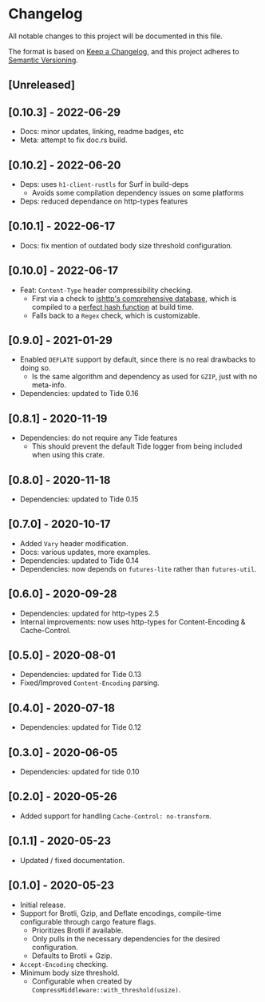 # Changelog

All notable changes to this project will be documented in this file.

The format is based on [Keep a Changelog](https://keepachangelog.com/en/1.0.0/),
and this project adheres to [Semantic Versioning](https://semver.org/spec/v2.0.0.html).

## [Unreleased]

## [0.10.3] - 2022-06-29

- Docs: minor updates, linking, readme badges, etc
- Meta: attempt to fix doc.rs build.

## [0.10.2] - 2022-06-20

- Deps: uses `h1-client-rustls` for Surf in build-deps
    - Avoids some compilation dependency issues on some platforms
- Deps: reduced dependance on http-types features

## [0.10.1] - 2022-06-17

- Docs: fix mention of outdated body size threshold configuration.

## [0.10.0] - 2022-06-17

- Feat: `Content-Type` header compressibility checking.
    - First via a check to [jshttp's comprehensive database](https://github.com/jshttp/mime-db/blob/master/db.json), which is compiled to a [perfect hash function](https://github.com/rust-phf/rust-phf) at build time.
    - Falls back to a `Regex` check, which is customizable.

## [0.9.0] - 2021-01-29

- Enabled `DEFLATE` support by default, since there is no real drawbacks to doing so.
    - Is the same algorithm and dependency as used for `GZIP`, just with no meta-info.
- Dependencies: updated to Tide 0.16

## [0.8.1] - 2020-11-19

- Dependencies: do not require any Tide features
    - This should prevent the default Tide logger from being included when using this crate.

## [0.8.0] - 2020-11-18

- Dependencies: updated to Tide 0.15

## [0.7.0] - 2020-10-17

- Added `Vary` header modification.
- Docs: various updates, more examples.
- Dependencies: updated to Tide 0.14
- Dependencies: now depends on `futures-lite` rather than `futures-util`.

## [0.6.0] - 2020-09-28

- Dependencies: updated for http-types 2.5
- Internal improvements: now uses http-types for Content-Encoding & Cache-Control.

## [0.5.0] - 2020-08-01

- Dependencies: updated for Tide 0.13
- Fixed/Improved `Content-Encoding` parsing.

## [0.4.0] - 2020-07-18

- Dependencies: updated for Tide 0.12

## [0.3.0] - 2020-06-05

- Dependencies: updated for tide 0.10

## [0.2.0] - 2020-05-26

- Added support for handling `Cache-Control: no-transform`.

## [0.1.1] - 2020-05-23

- Updated / fixed documentation.

## [0.1.0] - 2020-05-23

- Initial release.
- Support for Brotli, Gzip, and Deflate encodings, compile-time configurable through cargo feature flags.
  - Prioritizes Brotli if available.
  - Only pulls in the necessary dependencies for the desired configuration.
  - Defaults to Brotli + Gzip.
- `Accept-Encoding` checking.
- Minimum body size threshold.
  - Configurable when created by `CompressMiddleware::with_threshold(usize)`.
